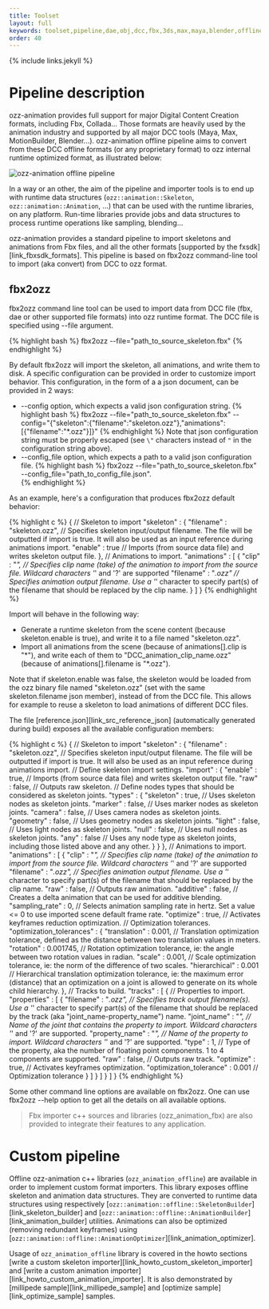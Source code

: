 ```yaml
---
title: Toolset
layout: full
keywords: toolset,pipeline,dae,obj,dcc,fbx,3ds,max,maya,blender,offline,load,import,build,convert,optimize,export,import
order: 40
---
```


{% include links.jekyll %}

Pipeline description
====================

ozz-animation provides full support for major Digital Content Creation formats, including Fbx, Collada... Those formats are heavily used by the animation industry and supported by all major DCC tools (Maya, Max, MotionBuilder, Blender...). ozz-animation offline pipeline aims to convert from these DCC offline formats (or any proprietary format) to ozz internal runtime optimized format, as illustrated below:

<img src="{{site.baseurl}}/images/documentation/pipeline.svg" alt="ozz-animation offline pipeline" class="w3-image">

In a way or an other, the aim of the pipeline and importer tools is to end up with runtime data structures (`ozz::animation::Skeleton`, `ozz::animation::Animation`, ...) that can be used with the runtime libraries, on any platform. Run-time libraries provide jobs and data structures to process runtime operations like sampling, blending...

ozz-animation provides a standard pipeline to import skeletons and animations from Fbx files, and all the other formats [supported by the fxsdk][link_fbxsdk_formats]. This pipeline is based on fbx2ozz command-line tool to import (aka convert) from DCC to ozz format.

fbx2ozz
-------

fbx2ozz command line tool can be used to import data from DCC file (fbx, dae or other supported file formats) into ozz runtime format. The DCC file is specified using \-\-file argument.

{% highlight bash %}
fbx2ozz --file="path_to_source_skeleton.fbx" 
{% endhighlight %}

By default fbx2ozz will import the skeleton, all animations, and write them to disk. A specific configuration can be provided in order to customize import behavior. This configuration, in the form of a a json document, can be provided in 2 ways:
- \-\-config option, which expects a valid json configuration string.
{% highlight bash %}
fbx2ozz --file="path_to_source_skeleton.fbx" --config="{\"skeleton\":{\"filename\":\"skeleton.ozz\"},\"animations\":[{\"filename\":\"*.ozz\"}]}"
{% endhighlight %}
Note that json configuration string must be properly escaped (see `\"` characters instead of `"` in the configuration string above).
- \-\-config_file option, which expects a path to a valid json configuration file.
{% highlight bash %}
fbx2ozz --file="path_to_source_skeleton.fbx" --config_file="path_to_config_file.json".  
{% endhighlight %}

As an example, here's a configuration that produces fbx2ozz default behavior:

{% highlight c %}
{
  //  Skeleton to import
  "skeleton" : 
  {
    "filename" : "skeleton.ozz", //  Specifies skeleton input/output filename. The file will be outputted if import is true. It will also be used as an input reference during animations import.
    "enable" : true //  Imports (from source data file) and writes skeleton output file.
  },
  //  Animations to import.
  "animations" : 
  [
    {
      "clip" : "*", //  Specifies clip name (take) of the animation to import from the source file. Wildcard characters '*' and '?' are supported
      "filename" : "*.ozz" //  Specifies animation output filename. Use a '*' character to specify part(s) of the filename that should be replaced by the clip name.
    }
  ]
}
{% endhighlight %}

Import will behave in the following way:
- Generate a runtime skeleton from the scene content (because skeleton.enable is true), and write it to a file named \"skeleton.ozz\".
- Import all animations from the scene (because of animations[].clip is \"\*\"), and write each of them to \"DCC_animation_clip_name.ozz\" (because of animations[].filename is \"\*.ozz\").

Note that if skeleton.enable was false, the skeleton would be loaded from the ozz binary file named \"skeleton.ozz\" (set with the same skeleton.filename json member), instead of from the DCC file. This allows for example to reuse a skeleton to load animations of different DCC files.

The file [reference.json][link_src_reference_json] (automatically generated during build) exposes all the available configuration members:

{% highlight c %}
{
  //  Skeleton to import
  "skeleton" : 
  {
    "filename" : "skeleton.ozz", //  Specifies skeleton input/output filename. The file will be outputted if import is true. It will also be used as an input reference during animations import.
    //  Define skeleton import settings.
    "import" : 
    {
      "enable" : true, //  Imports (from source data file) and writes skeleton output file.
      "raw" : false, //  Outputs raw skeleton.
      //  Define nodes types that should be considered as skeleton joints.
      "types" : 
      {
        "skeleton" : true, //  Uses skeleton nodes as skeleton joints.
        "marker" : false, //  Uses marker nodes as skeleton joints.
        "camera" : false, //  Uses camera nodes as skeleton joints.
        "geometry" : false, //  Uses geometry nodes as skeleton joints.
        "light" : false, //  Uses light nodes as skeleton joints.
        "null" : false, //  Uses null nodes as skeleton joints.
        "any" : false //  Uses any node type as skeleton joints, including those listed above and any other.
      }
    }
  },
  //  Animations to import.
  "animations" : 
  [
    {
      "clip" : "*", //  Specifies clip name (take) of the animation to import from the source file. Wildcard characters '*' and '?' are supported
      "filename" : "*.ozz", //  Specifies animation output filename. Use a '*' character to specify part(s) of the filename that should be replaced by the clip name.
      "raw" : false, //  Outputs raw animation.
      "additive" : false, //  Creates a delta animation that can be used for additive blending.
      "sampling_rate" : 0, //  Selects animation sampling rate in hertz. Set a value <= 0 to use imported scene default frame rate.
      "optimize" : true, //  Activates keyframes reduction optimization.
      //  Optimization tolerances.
      "optimization_tolerances" : 
      {
        "translation" : 0.001, //  Translation optimization tolerance, defined as the distance between two translation values in meters.
        "rotation" : 0.001745, //  Rotation optimization tolerance, ie: the angle between two rotation values in radian.
        "scale" : 0.001, //  Scale optimization tolerance, ie: the norm of the difference of two scales.
        "hierarchical" : 0.001 //  Hierarchical translation optimization tolerance, ie: the maximum error (distance) that an optimization on a joint is allowed to generate on its whole child hierarchy.
      },
      //  Tracks to build.
      "tracks" : 
      [
        {
          //  Properties to import.
          "properties" : 
          [
            {
              "filename" : "*.ozz", //  Specifies track output filename(s). Use a '*' character to specify part(s) of the filename that should be replaced by the track (aka "joint_name-property_name") name.
              "joint_name" : "*", //  Name of the joint that contains the property to import. Wildcard characters '*' and '?' are supported.
              "property_name" : "*", //  Name of the property to import. Wildcard characters '*' and '?' are supported.
              "type" : 1, //  Type of the property, aka the number of floating point components. 1 to 4 components are supported.
              "raw" : false, //  Outputs raw track.
              "optimize" : true, //  Activates keyframes optimization.
              "optimization_tolerance" : 0.001 //  Optimization tolerance
            }
          ]
        }
      ]
    }
  ]
}
{% endhighlight %}

Some other command line options are available on fbx2ozz. One can use fbx2ozz \-\-help option to get all the details on all available options.

> Fbx importer c++ sources and libraries (ozz_animation_fbx) are also provided to integrate their features to any application.

Custom pipeline
===============

Offline ozz-animation c++ libraries (`ozz_animation_offline`) are available in order to implement custom format importers. This library exposes offline skeleton and animation data structures. They are converted to runtime data structures using respectively [`ozz::animation::offline::SkeletonBuilder`][link_skeleton_builder] and [`ozz::animation::offline::AnimationBuilder`][link_animation_builder] utilities. Animations can also be optimized (removing redundant keyframes) using [`ozz::animation::offline::AnimationOptimizer`][link_animation_optimizer].

Usage of `ozz_animation_offline` library is covered in the howto sections [write a custom skeleton importer][link_howto_custom_skeleton_importer] and [write a custom animation importer][link_howto_custom_animation_importer]. It is also demonstrated by [millipede sample][link_millipede_sample] and [optimize sample][link_optimize_sample] samples.

